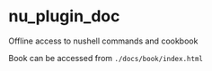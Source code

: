 # nu_plugin_doc
Offline access to nushell commands and cookbook

Book can be accessed from `./docs/book/index.html`
